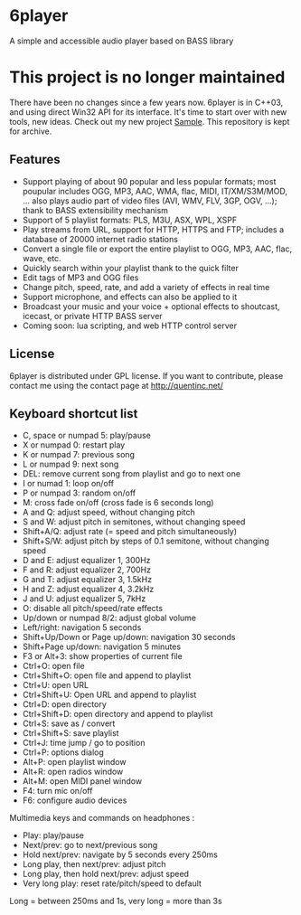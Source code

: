 # 6player
A simple and accessible audio player based on BASS library

# This project is no longer maintained
There have been no changes since a few years now. 6player is in C++03, and using direct Win32 API for its interface.
It's time to start over with new tools, new ideas. Check out my new project [Sample](https://github.com/qtnc/sample).
This repository is kept for archive.


## Features
* Support playing of about 90 popular and less popular formats; most poupular includes OGG, MP3, AAC, WMA, flac, MIDI, IT/XM/S3M/MOD, ... also plays audio part of video files (AVI, WMV, FLV, 3GP, OGV, ...); thank to BASS extensibility mechanism
* Support of 5 playlist formats: PLS, M3U, ASX, WPL, XSPF
* Play streams from URL, support for HTTP, HTTPS and FTP; includes a database of 20000 internet radio stations
* Convert a single file or export the entire playlist to OGG, MP3, AAC, flac, wave, etc.
* Quickly search within your playlist thank to the quick filter 
* Edit tags of MP3 and OGG files
* Change pitch, speed, rate, and add a variety of effects in real time
* Support microphone, and effects can also be applied to it
* Broadcast your music and your voice + optional effects to shoutcast, icecast, or private HTTP BASS server
* Coming soon: lua scripting, and web HTTP control server

## License
6player is distributed under GPL license. 
If you want to contribute, please contact me using the contact page at <http://quentinc.net/>

## Keyboard shortcut list
- C, space or numpad 5: play/pause
- X or numpad 0: restart play
- K or numpad 7: previous song
- L or numpad 9: next song
- DEL: remove current song from playlist and go to next one
- I or numad 1: loop on/off
- P or numpad 3: random on/off
- M: cross fade on/off (cross fade is 6 seconds long)
- A and Q: adjust speed, without changing pitch
- S and W: adjust pitch in semitones, without changing speed
- Shift+A/Q: adjust rate (= speed and pitch simultaneously)
- Shift+S/W: adjust pitch by steps of 0.1 semitone, without changing speed
- D and E: adjust equalizer 1, 300Hz
- F and R: adjust equalizer 2, 700Hz
- G and T: adjust equalizer 3, 1.5kHz
- H and Z: adjust equalizer 4, 3.2kHz
- J and U: adjust equalizer 5, 7kHz
- O: disable all pitch/speed/rate effects
- Up/down or numpad 8/2: adjust global volume
- Left/right: navigation 5 seconds
- Shift+Up/Down or Page up/down: navigation 30 seconds
- Shift+Page up/down: navigation 5 minutes
- F3 or Alt+3: show properties of current file
- Ctrl+O: open file
- Ctrl+Shift+O: open file and append to playlist
- Ctrl+U: open URL
- Ctrl+Shift+U: Open URL and append to playlist
- Ctrl+D: open directory
- Ctrl+Shift+D: open directory and append to playlist
- Ctrl+S: save as / convert
- Ctrl+Shift+S: save playlist
- Ctrl+J: time jump / go to position
- Ctrl+P: options dialog
- Alt+P: open playlist window
- Alt+R: open radios window
- Alt+M: open MIDI panel window
- F4: turn mic on/off
- F6: configure audio devices

Multimedia keys and commands on headphones :

- Play: play/pause
- Next/prev: go to next/previous song 
- Hold next/prev: navigate by 5 seconds every 250ms
- Long play, then next/prev: adjust pitch
- Long play, then hold next/prev: adjust speed
- Very long play: reset rate/pitch/speed to default

Long = between 250ms and 1s, very long = more than 3s
